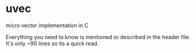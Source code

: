 # uvec
micro vector implementation in C

Everything you need to know is mentioned or described in the header file. It's only ~90 lines so its a quick read.
